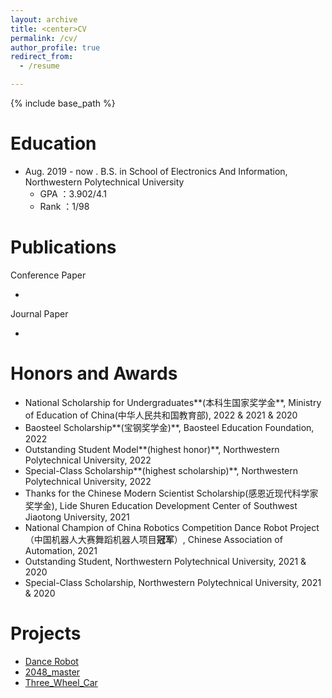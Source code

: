 ```yaml
---
layout: archive
title: <center>CV
permalink: /cv/
author_profile: true
redirect_from:
  - /resume

---
```


{% include base_path %}

Education
======

* Aug. 2019 - now . B.S. in School of Electronics And Information, Northwestern Polytechnical University
  * GPA ：3.902/4.1
  * Rank ：1/98

Publications
======

Conference Paper

* 

Journal Paper

* 

Honors and Awards
======

* National Scholarship for Undergraduates**(本科生国家奖学金**, Ministry of Education of China(中华人民共和国教育部), 2022 & 2021 & 2020
* Baosteel Scholarship**(宝钢奖学金)**, Baosteel Education Foundation, 2022
* Outstanding Student Model**(highest honor)**, Northwestern Polytechnical University, 2022
* Special-Class Scholarship**(highest scholarship)**, Northwestern Polytechnical University, 2022
* Thanks for the Chinese Modern Scientist Scholarship(感恩近现代科学家奖学金), Lide Shuren Education Development Center of Southwest Jiaotong University, 2021
* National Champion of China Robotics Competition Dance Robot Project（中国机器人大赛舞蹈机器人项目**冠军**）, Chinese Association of Automation, 2021
* Outstanding Student, Northwestern Polytechnical University, 2021 & 2020
* Special-Class Scholarship, Northwestern Polytechnical University, 2021 & 2020

Projects
======

* [Dance Robot](https://github.com/Jiazhen-Lei/Dance-Robot)
* [2048_master](https://github.com/Jiazhen-Lei/2048_master)
* [Three_Wheel_Car](https://github.com/Jiazhen-Lei/Three_Wheel_Car)

